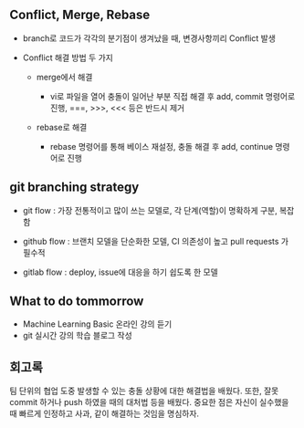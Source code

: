 ## Conflict, Merge, Rebase

  - branch로 코드가 각각의 분기점이 생겨났을 때, 변경사항끼리 Conflict 발생

  - Conflict 해결 방법 두 가지
    - merge에서 해결
      - vi로 파일을 열어 충돌이 일어난 부분 직접 해결 후 add, commit 명령어로 진행, ===, >>>, <<< 등은 반드시 제거

    - rebase로 해결
      - rebase 명령어를 통해 베이스 재설정, 충돌 해결 후 add, continue 명령어로 진행

## git branching strategy

  - git flow : 가장 전통적이고 많이 쓰는 모델로, 각 단계(역할)이 명확하게 구분, 복잡함

  - github flow : 브랜치 모델을 단순화한 모델, CI 의존성이 높고 pull requests 가 필수적

  - gitlab flow : deploy, issue에 대응을 하기 쉽도록 한 모델

## What to do tommorrow

  - Machine Learning Basic 온라인 강의 듣기
  - git 실시간 강의 학습 블로그 작성

## 회고록

팀 단위의 협업 도중 발생할 수 있는 충돌 상황에 대한 해결법을 배웠다. 또한, 잘못 commit 하거나 push 하였을 때의 대처법 등을 배웠다.
중요한 점은 자신이 실수했을 때 빠르게 인정하고 사과, 같이 해결하는 것임을 명심하자.
